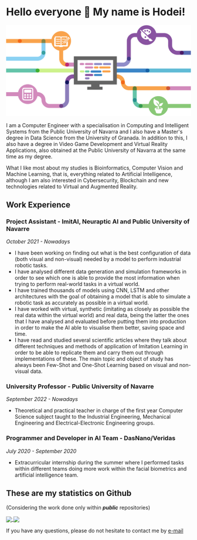 # Hello everyone 👋 My name is Hodei!

![Computer Science](csc_elementary.png)

I am a Computer Engineer with a specialisation in Computing and Intelligent Systems from the Public University of Navarra and I also have a Master's degree in Data Science from the University of Granada. In addition to this, I also have a degree in Video Game Development and Virtual Reality Applications, also obtained at the Public University of Navarra at the same time as my degree.

What I like most about my studies is Bioinformatics, Computer Vision and Machine Learning, that is, everything related to Artificial Intelligence, although I am also interested in Cybersecurity, Blockchain and new technologies related to Virtual and Augmented Reality. 

## Work Experience

### **Project Assistant** - ImitAI, Neuraptic AI and Public University of Navarre
_October 2021 - Nowadays_
* I have been working on finding out what is the best configuration of data (both visual and non-visual) needed by a model to perform industrial robotic tasks. 
* I have analysed different data generation and simulation frameworks in order to see which one is able to provide the most information when trying to perform real-world tasks in a virtual world.
* I have trained thousands of models using CNN, LSTM and other architectures with the goal of obtaining a model that is able to simulate a robotic task as accurately as possible in a virtual world.
* I have worked with virtual, synthetic (imitating as closely as possible the real data within the virtual world) and real data, being the latter the ones that I have analysed and evaluated before putting them into production in order to make the AI able to visualise them better, saving space and time.
* I have read and studied several scientific articles where they talk about different techniques and methods of application of Imitation Learning in order to be able to replicate them and carry them out through implementations of these. The main topic and object of study has always been Few-Shot and One-Shot Learning based on visual and non-visual data.

### **University Professor** - Public University of Navarre
_September 2022 - Nowadays_
* Theoretical and practical teacher in charge of the first year Computer Science subject taught to the Industrial Engineering, Mechanical Engineering and Electrical-Electronic Engineering groups.

### **Programmer and Developer in AI Team** - DasNano/Veridas
_July 2020 - September 2020_
* Extracurricular internship during the summer where I performed tasks within different teams doing more work within the facial biometrics and artificial intelligence team.

## These are my statistics on Github
(Considering the work done only within _**public**_ repositories)

<a href="https://github.com/anuraghazra/github-readme-stats">
  <img align="center" src="https://github-readme-stats.vercel.app/api/top-langs/?username=Zialo&theme=tokyonight" />
</a>
<a href="https://github.com/anuraghazra/github-readme-stats">
  <img align="center" src="https://github-readme-stats.vercel.app/api?username=Zialo&theme=tokyonight&count_private=true" />
</a>


If you have any questions, please do not hesitate to contact me by [e-mail](mailto:hodei54@gmail.com)
